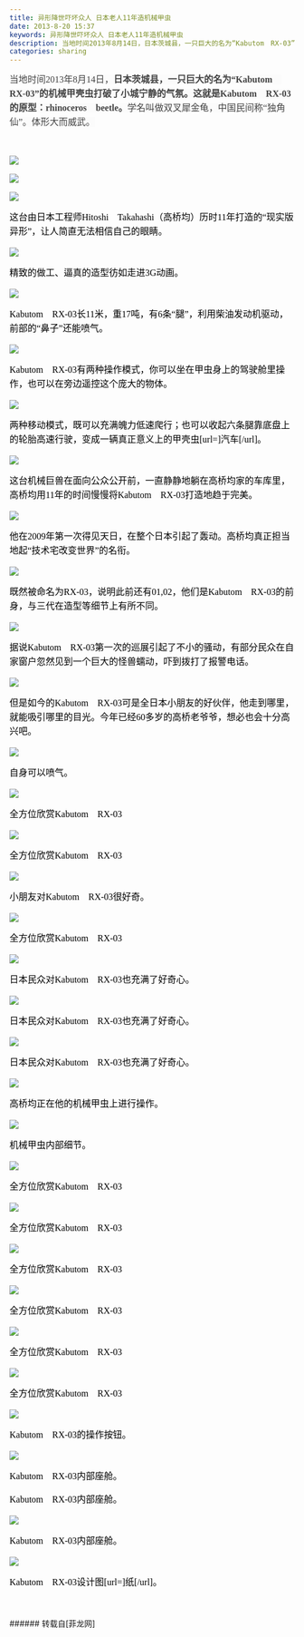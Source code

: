 ```yaml
---
title: 异形降世吓坏众人 日本老人11年造机械甲虫
date: 2013-8-20 15:37
keywords: 异形降世吓坏众人 日本老人11年造机械甲虫
description: 当地时间2013年8月14日，日本茨城县，一只巨大的名为“Kabutom　RX-03”的机械甲壳虫打破了小城宁静的气氛。这就是Kabutom　RX-03的原型：rhinoceros　beetle。学名叫做双叉犀金龟，中国民间称“独角仙”。体形大而威武。这台由日本工程师Hitoshi　Takahashi（高桥均）历时11年打造的“现实版异形”，让人简直无法相信自己的眼睛。精致的做工、逼真的造型彷如走进3G动画。Kabutom　RX-03长11米，重17吨，有6条“腿”，利用柴油发动机驱动，前部的“鼻子”还能喷气。Kabutom　RX-03有两种操作模式，你可以坐在甲虫身上的驾驶舱里操作，也可以在旁边遥控这个庞大的物体。两种移动模式，既可以充满魄力低速爬行；也可以收起六条腿靠底盘上的轮胎高速行驶，变成一辆真正意义上的甲壳虫[url=]汽车[/url]。这台机械巨兽在面向公众公开前，一直静静地躺在高桥均家的车库里，高桥均用11年的时间慢慢将Kabutom　RX-03打造地趋于完美。他在2009年第一次得见天日，在整个日本引起了轰动。高桥均真正担当地起“技术宅改变世界”的名衔。既然被命名为RX-03，说明此前还有01,02，他们是Kabutom　RX-03的前身，与三代在造型等细节上有所不同。据说Kabutom　RX-03第一次的巡展引起了不小的骚动，有部分民众在自家窗户忽然见到一个巨大的怪兽蠕动，吓到拨打了报警电话。但是如今的Kabutom　RX-03可是全日本小朋友的好伙伴，他走到哪里，就能吸引哪里的目光。今年已经60多岁的高桥老爷爷，想必也会十分高兴吧。自身可以喷气。全方位欣赏Kabutom　RX-03全方位欣赏Kabutom　RX-03小朋友对Kabutom　RX-03很好奇。全方位欣赏Kabutom　RX-03日本民众对Kabutom　RX-03也充满了好奇心。日本民众对Kabutom　RX-03也充满了好奇心。日本民众对Kabutom　RX-03也充满了好奇心。高桥均正在他的机械甲虫上进行操作。机械甲虫内部细节。全方位欣赏Kabutom　RX-03全方位欣赏Kabutom　RX-03全方位欣赏Kabutom　RX-03全方位欣赏Kabutom　RX-03全方位欣赏Kabutom　RX-03全方位欣赏Kabutom　RX-03Kabutom　RX-03的操作按钮。Kabutom　RX-03内部座舱。Kabutom　RX-03内部座舱。Kabutom　RX-03内部座舱。Kabutom　RX-03设计图[url=]纸[/url]。
categories: sharing
---
```

<td class="t_f" id="postmessage_36748">

<font style="color:rgb(67, 67, 67)"><font style="background-color:rgb(251, 251, 251)"><font face="微软雅黑, Tahoma, Verdana, 宋体"><font style="font-size:16px"><p style="line-height:25px;text-indent:nullem;text-align:left">当地时间2013年8月14日，<strong>日本茨城县，一只巨大的名为“Kabutom　RX-03”的机械甲壳虫打破了小城宁静的气氛。这就是Kabutom　RX-03的原型：rhinoceros　beetle。</strong>学名叫做双叉犀金龟，中国民间称“独角仙”。体形大而威武。</p></font></font></font></font><br/>
<font style="color:rgb(0, 0, 0)"><font face="微软雅黑, Tahoma, Verdana, 宋体"><font style="font-size:16px"><p style="line-height:25px;text-indent:nullem;text-align:left"><font color="#03366"><a href="http://static.cnbetacdn.com/newsimg/2013/0820/01376977935.jpg" target="_blank">

<img aid="15379" data-cf-modified-2fbc20766f8326b238b88601-="" file="data/attachment/forum/201308/20/153634rsc98j7v929p7spz.jpg.thumb.jpg" id="aimg_15379" inpost="1" onclick="" onmouseover="" src="http://www.flw.ph/data/attachment/forum/201308/20/153634rsc98j7v929p7spz.jpg" style="cursor:pointer" zoomfile="data/attachment/forum/201308/20/153634rsc98j7v929p7spz.jpg"/>


</a></font></p><p style="line-height:25px;text-indent:nullem;text-align:left"><font color="#03366"><a href="http://static.cnbetacdn.com/newsimg/2013/0820/11376977935.jpg" target="_blank">

<img aid="15380" data-cf-modified-2fbc20766f8326b238b88601-="" file="data/attachment/forum/201308/20/153635ii080z0mdijitmk0.jpg.thumb.jpg" id="aimg_15380" inpost="1" onclick="" onmouseover="" src="http://www.flw.ph/data/attachment/forum/201308/20/153635ii080z0mdijitmk0.jpg" style="cursor:pointer" zoomfile="data/attachment/forum/201308/20/153635ii080z0mdijitmk0.jpg"/>


</a></font></p><p style="line-height:25px;text-indent:nullem;text-align:left"><font color="#03366"><a href="http://static.cnbetacdn.com/newsimg/2013/0820/21376977936.jpg" target="_blank">

<img aid="15381" data-cf-modified-2fbc20766f8326b238b88601-="" file="data/attachment/forum/201308/20/153635ggtx4nbd1v15lonx.jpg.thumb.jpg" id="aimg_15381" inpost="1" onclick="" onmouseover="" src="http://www.flw.ph/data/attachment/forum/201308/20/153635ggtx4nbd1v15lonx.jpg" style="cursor:pointer" zoomfile="data/attachment/forum/201308/20/153635ggtx4nbd1v15lonx.jpg"/>


</a></font></p><p style="line-height:25px;text-indent:nullem;text-align:left">这台由日本工程师Hitoshi　Takahashi（高桥均）历时11年打造的“现实版异形”，让人简直无法相信自己的眼睛。</p><p style="line-height:25px;text-indent:nullem;text-align:left"><font color="#03366"><a href="http://static.cnbetacdn.com/newsimg/2013/0820/31376977936.jpg" target="_blank">

<img aid="15382" data-cf-modified-2fbc20766f8326b238b88601-="" file="data/attachment/forum/201308/20/153636a211ybzh2sgyudnb.jpg.thumb.jpg" id="aimg_15382" inpost="1" onclick="" onmouseover="" src="http://www.flw.ph/data/attachment/forum/201308/20/153636a211ybzh2sgyudnb.jpg" style="cursor:pointer" zoomfile="data/attachment/forum/201308/20/153636a211ybzh2sgyudnb.jpg"/>


</a></font></p><p style="line-height:25px;text-indent:nullem;text-align:left">精致的做工、逼真的造型彷如走进3G动画。</p><p style="line-height:25px;text-indent:nullem;text-align:left"><font color="#03366"><a href="http://static.cnbetacdn.com/newsimg/2013/0820/41376977936.jpg" target="_blank">

<img aid="15383" data-cf-modified-2fbc20766f8326b238b88601-="" file="data/attachment/forum/201308/20/153637iy4ye9b29ph74f47.jpg.thumb.jpg" id="aimg_15383" inpost="1" onclick="" onmouseover="" src="http://www.flw.ph/data/attachment/forum/201308/20/153637iy4ye9b29ph74f47.jpg" style="cursor:pointer" zoomfile="data/attachment/forum/201308/20/153637iy4ye9b29ph74f47.jpg"/>


</a></font></p><p style="line-height:25px;text-indent:nullem;text-align:left">Kabutom　RX-03长11米，重17吨，有6条“腿”，利用柴油发动机驱动，前部的“鼻子”还能喷气。</p><p style="line-height:25px;text-indent:nullem;text-align:left"><font color="#03366"><a href="http://static.cnbetacdn.com/newsimg/2013/0820/51376977936.jpg" target="_blank">

<img aid="15384" data-cf-modified-2fbc20766f8326b238b88601-="" file="data/attachment/forum/201308/20/153638mwfxtllb3mh2htzc.jpg.thumb.jpg" id="aimg_15384" inpost="1" onclick="" onmouseover="" src="http://www.flw.ph/data/attachment/forum/201308/20/153638mwfxtllb3mh2htzc.jpg" style="cursor:pointer" zoomfile="data/attachment/forum/201308/20/153638mwfxtllb3mh2htzc.jpg"/>


</a></font></p><p style="line-height:25px;text-indent:nullem;text-align:left">Kabutom　RX-03有两种操作模式，你可以坐在甲虫身上的驾驶舱里操作，也可以在旁边遥控这个庞大的物体。</p><p style="line-height:25px;text-indent:nullem;text-align:left"><font color="#03366"><a href="http://static.cnbetacdn.com/newsimg/2013/0820/61376977937.jpg" target="_blank">

<img aid="15385" data-cf-modified-2fbc20766f8326b238b88601-="" file="data/attachment/forum/201308/20/153639ueekqvjgemr3cmsk.jpg.thumb.jpg" id="aimg_15385" inpost="1" onclick="" onmouseover="" src="http://www.flw.ph/data/attachment/forum/201308/20/153639ueekqvjgemr3cmsk.jpg" style="cursor:pointer" zoomfile="data/attachment/forum/201308/20/153639ueekqvjgemr3cmsk.jpg"/>


</a></font></p><p style="line-height:25px;text-indent:nullem;text-align:left">两种移动模式，既可以充满魄力低速爬行；也可以收起六条腿靠底盘上的轮胎高速行驶，变成一辆真正意义上的甲壳虫[url=]汽车[/url]。</p><p style="line-height:25px;text-indent:nullem;text-align:left"><font color="#03366"><a href="http://static.cnbetacdn.com/newsimg/2013/0820/71376977937.jpg" target="_blank">

<img aid="15386" data-cf-modified-2fbc20766f8326b238b88601-="" file="data/attachment/forum/201308/20/153639ptgz1ou9oozteeoe.jpg.thumb.jpg" id="aimg_15386" inpost="1" onclick="" onmouseover="" src="http://www.flw.ph/data/attachment/forum/201308/20/153639ptgz1ou9oozteeoe.jpg" style="cursor:pointer" zoomfile="data/attachment/forum/201308/20/153639ptgz1ou9oozteeoe.jpg"/>


</a></font></p><p style="line-height:25px;text-indent:nullem;text-align:left">这台机械巨兽在面向公众公开前，一直静静地躺在高桥均家的车库里，高桥均用11年的时间慢慢将Kabutom　RX-03打造地趋于完美。</p><p style="line-height:25px;text-indent:nullem;text-align:left"><font color="#03366"><a href="http://static.cnbetacdn.com/newsimg/2013/0820/81376977937.jpg" target="_blank">

<img aid="15387" data-cf-modified-2fbc20766f8326b238b88601-="" file="data/attachment/forum/201308/20/153640n1aij71a7z87rabp.jpg.thumb.jpg" id="aimg_15387" inpost="1" onclick="" onmouseover="" src="http://www.flw.ph/data/attachment/forum/201308/20/153640n1aij71a7z87rabp.jpg" style="cursor:pointer" zoomfile="data/attachment/forum/201308/20/153640n1aij71a7z87rabp.jpg"/>


</a></font></p><p style="line-height:25px;text-indent:nullem;text-align:left">他在2009年第一次得见天日，在整个日本引起了轰动。高桥均真正担当地起“技术宅改变世界”的名衔。</p><p style="line-height:25px;text-indent:nullem;text-align:left"><font color="#03366"><a href="http://static.cnbetacdn.com/newsimg/2013/0820/91376977938.jpg" target="_blank">

<img aid="15388" data-cf-modified-2fbc20766f8326b238b88601-="" file="data/attachment/forum/201308/20/153640gh2fazzu2cjphib7.jpg.thumb.jpg" id="aimg_15388" inpost="1" onclick="" onmouseover="" src="http://www.flw.ph/data/attachment/forum/201308/20/153640gh2fazzu2cjphib7.jpg" style="cursor:pointer" zoomfile="data/attachment/forum/201308/20/153640gh2fazzu2cjphib7.jpg"/>


</a></font></p><p style="line-height:25px;text-indent:nullem;text-align:left">既然被命名为RX-03，说明此前还有01,02，他们是Kabutom　RX-03的前身，与三代在造型等细节上有所不同。</p><p style="line-height:25px;text-indent:nullem;text-align:left"><font color="#03366"><a href="http://static.cnbetacdn.com/newsimg/2013/0820/101376977938.jpg" target="_blank">

<img aid="15389" data-cf-modified-2fbc20766f8326b238b88601-="" file="data/attachment/forum/201308/20/153641cf83t38r93819zf8.jpg.thumb.jpg" id="aimg_15389" inpost="1" onclick="" onmouseover="" src="http://www.flw.ph/data/attachment/forum/201308/20/153641cf83t38r93819zf8.jpg" style="cursor:pointer" zoomfile="data/attachment/forum/201308/20/153641cf83t38r93819zf8.jpg"/>


</a></font></p><p style="line-height:25px;text-indent:nullem;text-align:left">据说Kabutom　RX-03第一次的巡展引起了不小的骚动，有部分民众在自家窗户忽然见到一个巨大的怪兽蠕动，吓到拨打了报警电话。</p><p style="line-height:25px;text-indent:nullem;text-align:left"><font color="#03366"><a href="http://static.cnbetacdn.com/newsimg/2013/0820/111376977938.jpg" target="_blank">

<img aid="15390" data-cf-modified-2fbc20766f8326b238b88601-="" file="data/attachment/forum/201308/20/153642r34uq3t33ppkzdxe.jpg.thumb.jpg" id="aimg_15390" inpost="1" onclick="" onmouseover="" src="http://www.flw.ph/data/attachment/forum/201308/20/153642r34uq3t33ppkzdxe.jpg" style="cursor:pointer" zoomfile="data/attachment/forum/201308/20/153642r34uq3t33ppkzdxe.jpg"/>


</a></font></p><p style="line-height:25px;text-indent:nullem;text-align:left">但是如今的Kabutom　RX-03可是全日本小朋友的好伙伴，他走到哪里，就能吸引哪里的目光。今年已经60多岁的高桥老爷爷，想必也会十分高兴吧。</p><p style="line-height:25px;text-indent:nullem;text-align:left">

<img aid="15391" data-cf-modified-2fbc20766f8326b238b88601-="" file="data/attachment/forum/201308/20/153642hm13lw4tm1wt0wa6.jpg.thumb.jpg" id="aimg_15391" inpost="1" onclick="" onmouseover="" src="http://www.flw.ph/data/attachment/forum/201308/20/153642hm13lw4tm1wt0wa6.jpg" style="cursor:pointer" zoomfile="data/attachment/forum/201308/20/153642hm13lw4tm1wt0wa6.jpg"/>


</p><p style="line-height:25px;text-indent:nullem;text-align:left">自身可以喷气。</p><p style="line-height:25px;text-indent:nullem;text-align:left">

<img aid="15392" data-cf-modified-2fbc20766f8326b238b88601-="" file="data/attachment/forum/201308/20/153642mffiw0zpx0rwr90x.jpg.thumb.jpg" id="aimg_15392" inpost="1" onclick="" onmouseover="" src="http://www.flw.ph/data/attachment/forum/201308/20/153642mffiw0zpx0rwr90x.jpg" style="cursor:pointer" zoomfile="data/attachment/forum/201308/20/153642mffiw0zpx0rwr90x.jpg"/>


</p><p style="line-height:25px;text-indent:nullem;text-align:left">全方位欣赏Kabutom　RX-03</p><p style="line-height:25px;text-indent:nullem;text-align:left">

<img aid="15393" data-cf-modified-2fbc20766f8326b238b88601-="" file="data/attachment/forum/201308/20/153642rn8qlachl8mltcc8.jpg.thumb.jpg" id="aimg_15393" inpost="1" onclick="" onmouseover="" src="http://www.flw.ph/data/attachment/forum/201308/20/153642rn8qlachl8mltcc8.jpg" style="cursor:pointer" zoomfile="data/attachment/forum/201308/20/153642rn8qlachl8mltcc8.jpg"/>


</p><p style="line-height:25px;text-indent:nullem;text-align:left">全方位欣赏Kabutom　RX-03</p><p style="line-height:25px;text-indent:nullem;text-align:left">

<img aid="15394" data-cf-modified-2fbc20766f8326b238b88601-="" file="data/attachment/forum/201308/20/153642ffiyninehze8ie8c.jpg.thumb.jpg" id="aimg_15394" inpost="1" onclick="" onmouseover="" src="http://www.flw.ph/data/attachment/forum/201308/20/153642ffiyninehze8ie8c.jpg" style="cursor:pointer" zoomfile="data/attachment/forum/201308/20/153642ffiyninehze8ie8c.jpg"/>


</p><p style="line-height:25px;text-indent:nullem;text-align:left">小朋友对Kabutom　RX-03很好奇。</p><p style="line-height:25px;text-indent:nullem;text-align:left">

<img aid="15395" data-cf-modified-2fbc20766f8326b238b88601-="" file="data/attachment/forum/201308/20/153642ozzo111xge3g2oea.jpg.thumb.jpg" id="aimg_15395" inpost="1" onclick="" onmouseover="" src="http://www.flw.ph/data/attachment/forum/201308/20/153642ozzo111xge3g2oea.jpg" style="cursor:pointer" zoomfile="data/attachment/forum/201308/20/153642ozzo111xge3g2oea.jpg"/>


</p><p style="line-height:25px;text-indent:nullem;text-align:left">全方位欣赏Kabutom　RX-03</p><p style="line-height:25px;text-indent:nullem;text-align:left">

<img aid="15396" data-cf-modified-2fbc20766f8326b238b88601-="" file="data/attachment/forum/201308/20/153643agpppygsrzlpsodb.jpg.thumb.jpg" id="aimg_15396" inpost="1" onclick="" onmouseover="" src="http://www.flw.ph/data/attachment/forum/201308/20/153643agpppygsrzlpsodb.jpg" style="cursor:pointer" zoomfile="data/attachment/forum/201308/20/153643agpppygsrzlpsodb.jpg"/>


</p><p style="line-height:25px;text-indent:nullem;text-align:left">日本民众对Kabutom　RX-03也充满了好奇心。</p><p style="line-height:25px;text-indent:nullem;text-align:left">

<img aid="15397" data-cf-modified-2fbc20766f8326b238b88601-="" file="data/attachment/forum/201308/20/153652gg2y54noxiq5fboe.jpg.thumb.jpg" id="aimg_15397" inpost="1" onclick="" onmouseover="" src="http://www.flw.ph/data/attachment/forum/201308/20/153652gg2y54noxiq5fboe.jpg" style="cursor:pointer" zoomfile="data/attachment/forum/201308/20/153652gg2y54noxiq5fboe.jpg"/>


</p><p style="line-height:25px;text-indent:nullem;text-align:left">日本民众对Kabutom　RX-03也充满了好奇心。</p><p style="line-height:25px;text-indent:nullem;text-align:left">

<img aid="15398" data-cf-modified-2fbc20766f8326b238b88601-="" file="data/attachment/forum/201308/20/153652ohmspbwbbb1qjbtm.jpg.thumb.jpg" id="aimg_15398" inpost="1" onclick="" onmouseover="" src="http://www.flw.ph/data/attachment/forum/201308/20/153652ohmspbwbbb1qjbtm.jpg" style="cursor:pointer" zoomfile="data/attachment/forum/201308/20/153652ohmspbwbbb1qjbtm.jpg"/>


</p><p style="line-height:25px;text-indent:nullem;text-align:left">日本民众对Kabutom　RX-03也充满了好奇心。</p><p style="line-height:25px;text-indent:nullem;text-align:left">

<img aid="15399" data-cf-modified-2fbc20766f8326b238b88601-="" file="data/attachment/forum/201308/20/153652q8t42ud9awv8vtau.jpg.thumb.jpg" id="aimg_15399" inpost="1" onclick="" onmouseover="" src="http://www.flw.ph/data/attachment/forum/201308/20/153652q8t42ud9awv8vtau.jpg" style="cursor:pointer" zoomfile="data/attachment/forum/201308/20/153652q8t42ud9awv8vtau.jpg"/>


</p><p style="line-height:25px;text-indent:nullem;text-align:left">高桥均正在他的机械甲虫上进行操作。</p><p style="line-height:25px;text-indent:nullem;text-align:left">

<img aid="15400" data-cf-modified-2fbc20766f8326b238b88601-="" file="data/attachment/forum/201308/20/153652nhap06r2bbocqbh3.jpg.thumb.jpg" id="aimg_15400" inpost="1" onclick="" onmouseover="" src="http://www.flw.ph/data/attachment/forum/201308/20/153652nhap06r2bbocqbh3.jpg" style="cursor:pointer" zoomfile="data/attachment/forum/201308/20/153652nhap06r2bbocqbh3.jpg"/>


</p><p style="line-height:25px;text-indent:nullem;text-align:left">机械甲虫内部细节。</p><p style="line-height:25px;text-indent:nullem;text-align:left">

<img aid="15401" data-cf-modified-2fbc20766f8326b238b88601-="" file="data/attachment/forum/201308/20/153653n52088y824kw2a12.jpg.thumb.jpg" id="aimg_15401" inpost="1" onclick="" onmouseover="" src="http://www.flw.ph/data/attachment/forum/201308/20/153653n52088y824kw2a12.jpg" style="cursor:pointer" zoomfile="data/attachment/forum/201308/20/153653n52088y824kw2a12.jpg"/>


</p><p style="line-height:25px;text-indent:nullem;text-align:left">全方位欣赏Kabutom　RX-03</p><p style="line-height:25px;text-indent:nullem;text-align:left">

<img aid="15402" data-cf-modified-2fbc20766f8326b238b88601-="" file="data/attachment/forum/201308/20/153653jsn8es8nssnj6jal.jpg.thumb.jpg" id="aimg_15402" inpost="1" onclick="" onmouseover="" src="http://www.flw.ph/data/attachment/forum/201308/20/153653jsn8es8nssnj6jal.jpg" style="cursor:pointer" zoomfile="data/attachment/forum/201308/20/153653jsn8es8nssnj6jal.jpg"/>


</p><p style="line-height:25px;text-indent:nullem;text-align:left">全方位欣赏Kabutom　RX-03</p><p style="line-height:25px;text-indent:nullem;text-align:left">

<img aid="15403" data-cf-modified-2fbc20766f8326b238b88601-="" file="data/attachment/forum/201308/20/153654u8fupfupph64fmft.jpg.thumb.jpg" id="aimg_15403" inpost="1" onclick="" onmouseover="" src="http://www.flw.ph/data/attachment/forum/201308/20/153654u8fupfupph64fmft.jpg" style="cursor:pointer" zoomfile="data/attachment/forum/201308/20/153654u8fupfupph64fmft.jpg"/>


</p><p style="line-height:25px;text-indent:nullem;text-align:left">全方位欣赏Kabutom　RX-03</p><p style="line-height:25px;text-indent:nullem;text-align:left">

<img aid="15404" data-cf-modified-2fbc20766f8326b238b88601-="" file="data/attachment/forum/201308/20/153654ht92jij2jii962fd.jpg.thumb.jpg" id="aimg_15404" inpost="1" onclick="" onmouseover="" src="http://www.flw.ph/data/attachment/forum/201308/20/153654ht92jij2jii962fd.jpg" style="cursor:pointer" zoomfile="data/attachment/forum/201308/20/153654ht92jij2jii962fd.jpg"/>


</p><p style="line-height:25px;text-indent:nullem;text-align:left">全方位欣赏Kabutom　RX-03</p><p style="line-height:25px;text-indent:nullem;text-align:left">

<img aid="15405" data-cf-modified-2fbc20766f8326b238b88601-="" file="data/attachment/forum/201308/20/153654z7ll7rlf2fs7ccsr.jpg.thumb.jpg" id="aimg_15405" inpost="1" onclick="" onmouseover="" src="http://www.flw.ph/data/attachment/forum/201308/20/153654z7ll7rlf2fs7ccsr.jpg" style="cursor:pointer" zoomfile="data/attachment/forum/201308/20/153654z7ll7rlf2fs7ccsr.jpg"/>


</p><p style="line-height:25px;text-indent:nullem;text-align:left">全方位欣赏Kabutom　RX-03</p><p style="line-height:25px;text-indent:nullem;text-align:left">

<img aid="15406" data-cf-modified-2fbc20766f8326b238b88601-="" file="data/attachment/forum/201308/20/153654b7wb67b0klnn10n1.jpg.thumb.jpg" id="aimg_15406" inpost="1" onclick="" onmouseover="" src="http://www.flw.ph/data/attachment/forum/201308/20/153654b7wb67b0klnn10n1.jpg" style="cursor:pointer" zoomfile="data/attachment/forum/201308/20/153654b7wb67b0klnn10n1.jpg"/>


</p><p style="line-height:25px;text-indent:nullem;text-align:left">全方位欣赏Kabutom　RX-03</p><p style="line-height:25px;text-indent:nullem;text-align:left">

<img aid="15407" data-cf-modified-2fbc20766f8326b238b88601-="" file="data/attachment/forum/201308/20/153654sixyf5kbxv5xlihi.jpg.thumb.jpg" id="aimg_15407" inpost="1" onclick="" onmouseover="" src="http://www.flw.ph/data/attachment/forum/201308/20/153654sixyf5kbxv5xlihi.jpg" style="cursor:pointer" zoomfile="data/attachment/forum/201308/20/153654sixyf5kbxv5xlihi.jpg"/>


</p><p style="line-height:25px;text-indent:nullem;text-align:left">Kabutom　RX-03的操作按钮。</p><p style="line-height:25px;text-indent:nullem;text-align:left">

<img aid="15408" data-cf-modified-2fbc20766f8326b238b88601-="" file="data/attachment/forum/201308/20/153654czshsisysmhhvilr.jpg.thumb.jpg" id="aimg_15408" inpost="1" onclick="" onmouseover="" src="http://www.flw.ph/data/attachment/forum/201308/20/153654czshsisysmhhvilr.jpg" style="cursor:pointer" zoomfile="data/attachment/forum/201308/20/153654czshsisysmhhvilr.jpg"/>


</p><p style="line-height:25px;text-indent:nullem;text-align:left">Kabutom　RX-03内部座舱。</p><p style="line-height:25px;text-indent:nullem;text-align:left"></p><p style="line-height:25px;text-indent:nullem;text-align:left">Kabutom　RX-03内部座舱。</p><p style="line-height:25px;text-indent:nullem;text-align:left">

<img aid="15409" data-cf-modified-2fbc20766f8326b238b88601-="" file="data/attachment/forum/201308/20/153654ex9vo7oxxrcz6c6k.jpg.thumb.jpg" id="aimg_15409" inpost="1" onclick="" onmouseover="" src="http://www.flw.ph/data/attachment/forum/201308/20/153654ex9vo7oxxrcz6c6k.jpg" style="cursor:pointer" zoomfile="data/attachment/forum/201308/20/153654ex9vo7oxxrcz6c6k.jpg"/>


</p><p style="line-height:25px;text-indent:nullem;text-align:left">Kabutom　RX-03内部座舱。</p><p style="line-height:25px;text-indent:nullem;text-align:left">

<img aid="15410" data-cf-modified-2fbc20766f8326b238b88601-="" file="data/attachment/forum/201308/20/153655syxidd5esnd8epxy.jpg.thumb.jpg" id="aimg_15410" inpost="1" onclick="" onmouseover="" src="http://www.flw.ph/data/attachment/forum/201308/20/153655syxidd5esnd8epxy.jpg" style="cursor:pointer" zoomfile="data/attachment/forum/201308/20/153655syxidd5esnd8epxy.jpg"/>


</p><p style="line-height:25px;text-indent:nullem;text-align:left">Kabutom　RX-03设计图[url=]纸[/url]。</p></font></font></font><br/>
<br/>
</td>
###### 转载自[菲龙网]